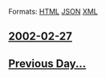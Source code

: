 
Formats: [HTML](2002/02/27/index.html)  [JSON](2002/02/27/index.json)  [XML](2002/02/27/index.xml)  

## [2002-02-27](/news/2002/02/27/index.md)

## [Previous Day...](/news/2002/02/26/index.md)

